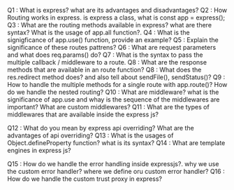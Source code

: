<!-- Express js documentation -->

Q1 : What is express? what are its advantages and disadvantages?
Q2 : How Routing works in express. is express a class, what is const app = express();
Q3 : What are the routing methods available in express? what are there syntax? What is the usage of app.all function?.
Q4 : What is the signigficance of app.use() function, provide an example?
Q5 : Explain the significance of these routes pattrens?
Q6 : What are request parameters and what does req.params() do?
Q7 : What is the syntax to pass the multiple callback / middleware to a route.
Q8 : What are the response methods that are available in an route function?
Q8 : What does the res.redirect method does? and also tell about sendFile(), sendStatus()?
Q9 : How to handle the multiple methods for a single route with app.route()? How do we handle the nested routing?
Q10 : What are middleware? what is the significance of app.use and whay is the sequence of the middlewares are important? What are custom middlewares?
Q11 : What are the types of middlewares that are available inside the express js?

Q12 : What do you mean by express api overriding? What are the advantages of api overriding?
Q13 : What is the usages of Object.defineProperty function? what is its syntax?
Q14 : What are template engines in express js?

Q15 : How do we handle the error handling inside expressjs?. why we use the custom error handler? where we define oru custom error handler?
Q16 : How do we handle the custom trust proxy in express?
